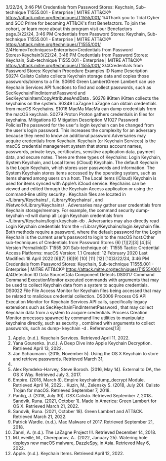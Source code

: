 3/22/24, 3:46 PM Credentials from Password Stores: Keychain, Sub-technique T1555.001 - Enterprise | MITRE ATT&CK®
https://attack.mitre.org/techniques/T1555/001/ 1/4Thank you to Tidal Cyber and SOC Prime for becoming ATT&CK's ﬁrst Benefactors. To join the cohort, or learn more about this program visit our
Benefactors page.3/22/24, 3:46 PM Credentials from Password Stores: Keychain, Sub-technique T1555.001 - Enterprise | MITRE ATT&CK®
https://attack.mitre.org/techniques/T1555/001/ 2/4Home>Techniques>Enterprise>Credentials from Password Stores>Keychain3/22/24, 3:46 PM Credentials from Password Stores: Keychain, Sub-technique T1555.001 - Enterprise | MITRE ATT&CK®
https://attack.mitre.org/techniques/T1555/001/ 3/4Credentials from Password Stores: Keychain
Procedure Examples
ID Name Description
S0274 Calisto Calisto collects Keychain storage data and copies those passwords/tokens to a ﬁle.
S0690 Green
LambertGreen Lambert can use Keychain Services API functions to ﬁnd and collect passwords, such as
SecKeychainFindInternetPassword and SecKeychainItemCopyAttributesAndData .
S0278 iKitten iKitten collects the keychains on the system.
S0349 LaZagne LaZagne can obtain credentials from macOS Keychains.
S1016 MacMa MacMa can dump credentials from the macOS keychain.
S0279 Proton Proton gathers credentials in ﬁles for keychains.
Mitigations
ID Mitigation Description
M1027 Password
PoliciesThe password for the user's login keychain can be changed from the user's login password. This increases
the complexity for an adversary because they need to know an additional password.Adversaries may acquire credentials from Keychain. Keychain (or Keychain Services) is the macOS credential management system that
stores account names, passwords, private keys, certiﬁcates, sensitive application data, payment data, and secure notes. There are three
types of Keychains: Login Keychain, System Keychain, and Local Items (iCloud) Keychain. The default Keychain is the Login Keychain,
which stores user passwords and information. The System Keychain stores items accessed by the operating system, such as items shared
among users on a host. The Local Items (iCloud) Keychain is used for items synced with Apple’s iCloud service.
Keychains can be viewed and edited through the Keychain Access application or using the command-line utility security . Keychain ﬁles
are located in ~/Library/Keychains/ , /Library/Keychains/ , and /Network/Library/Keychains/ .
Adversaries may gather user credentials from Keychain storage/memory. For example, the command security dump-keychain –d will
dump all Login Keychain credentials from ~/Library/Keychains/login.keychain-db . Adversaries may also directly read Login Keychain
credentials from the ~/Library/Keychains/login.keychain ﬁle. Both methods require a password, where the default password for the
Login Keychain is the current user’s password to login to the macOS host.Other sub-techniques of Credentials from Password Stores (6)
[1][2][3]
[4][5]
Version PermalinkID: T1555.001
Sub-technique of:  T1555
 
Tactic: Credential Access
 
Platforms: macOS
Version: 1.1
Created: 12 February 2020
Last Modiﬁed: 18 April 2022
[6][7]
[8][9]
[10]
[11]
[12]
[10]3/22/24, 3:46 PM Credentials from Password Stores: Keychain, Sub-technique T1555.001 - Enterprise | MITRE ATT&CK®
https://attack.mitre.org/techniques/T1555/001/ 4/4Detection
ID Data SourceData Component Detects
DS0017 Command Command
ExecutionMonitor executed commands with arguments that may be used to collect Keychain data
from a system to acquire credentials.
DS0022 File File Access Monitor for Keychain ﬁles being accessed that may be related to malicious credential
collection.
DS0009 Process OS API Execution Monitor for Keychain Services API calls, speciﬁcally legacy extensions such as
SecKeychainFindInternetPassword , that may collect Keychain data from a system to
acquire credentials.
Process Creation Monitor processes spawned by command line utilities to manipulate keychains directly,
such as security , combined with arguments to collect passwords, such as dump-
keychain -d .
References[13]
1. Apple. (n.d.). Keychain Services. Retrieved April 11, 2022.
2. Yana Gourenko. (n.d.). A Deep Dive into Apple Keychain
Decryption. Retrieved April 13, 2022.
3. Jan Schaumann. (2015, November 5). Using the OS X
Keychain to store and retrieve passwords. Retrieved March 31,
2022.
4. Alex Rymdeko-Harvey, Steve Borosh. (2016, May 14). External
to DA, the OS X Way. Retrieved July 3, 2017.
5. Empire. (2018, March 8). Empire keychaindump\_decrypt
Module. Retrieved April 14, 2022.
 . Kuzin, M., Zelensky S. (2018, July 20). Calisto Trojan for
macOS. Retrieved September 7, 2018.
7. Pantig, J. (2018, July 30). OSX.Calisto. Retrieved September 7,
2018. . Sandvik, Runa. (2021, October 1). Made In America: Green
Lambert for OS X. Retrieved March 21, 2022.
9. Sandvik, Runa. (2021, October 18). Green Lambert and
ATT&CK. Retrieved March 21, 2022.
10. Patrick Wardle. (n.d.). Mac Malware of 2017. Retrieved
September 21, 2018.
11. Zanni, A. (n.d.). The LaZagne Project !!!. Retrieved December
14, 2018.
12. M.Léveillé, M., Cherepanov, A.. (2022, January 25). Watering
hole deploys new macOS malware, DazzleSpy, in Asia.
Retrieved May 6, 2022.
13. Apple. (n.d.). Keychain Items. Retrieved April 12, 2022.